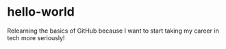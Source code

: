 # hello-world
Relearning the basics of GitHub because I want to start taking my career in tech more seriously! 
